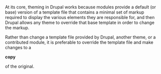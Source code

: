 At its core, theming in Drupal works because modules provide a default \(or base\) version of a template file that contains a minimal set of markup required to display the various elements they are responsible for, and then Drupal allows any theme to override that base template in order to change the markup.

Rather than change a template file provided by Drupal, another theme, or a contributed module, it is preferable to override the template file and make changes to a

**copy**

of the original.


